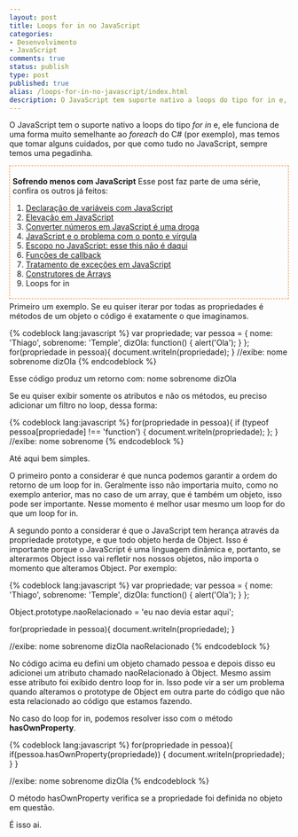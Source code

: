 ```yaml
---
layout: post
title: Loops for in no JavaScript
categories:
- Desenvolvimento
- JavaScript
comments: true
status: publish
type: post
published: true
alias: /loops-for-in-no-javascript/index.html
description: O JavaScript tem suporte nativo a loops do tipo for in e, apesar de ter uma funcionalidade similar à outras linguagens, precisamos tomar alguns cuidados.
---
```

O JavaScript tem o suporte nativo a loops do tipo <em>for in</em> e, ele funciona de uma forma muito semelhante ao <em>foreach</em> do C# (por exemplo), mas temos que tomar alguns cuidados, por que como tudo no JavaScript, sempre temos uma pegadinha.
<div style="margin: 5px 0px; border: #f48432 1px dashed; padding: 5px;">

<strong>Sofrendo menos com JavaScript</strong>
Esse post faz parte de uma série, confira os outros já feitos:
<ol>
	<li><a href="/blog/2012/10/25/declarao-de-variveis-com-javascript/">Declaração de variáveis com JavaScript</a></li>
	<li><a href="/blog/2012/11/05/elevao-em-javascript/">Elevação em JavaScript</a></li>
	<li><a href="/blog/2012/11/12/converter-numeros-em-javascript-e-uma-droga/">Converter números em JavaScript é uma droga</a></li>
	<li><a href="/blog/2012/11/21/javascript-ponto-virgula/">JavaScript e o problema com o ponto e vírgula</a></li>
	<li><a href="/blog/2012/11/28/escopo-no-javascript/">Escopo no JavaScript: esse this não é daqui</a></li>
	<li><a href="/blog/2012/12/05/funes-de-callback-no-javascript/">Funções de callback</a></li>
	<li><a href="/blog/2012/12/14/tratamento-de-excecoes-em-javascript/">Tratamento de exceções em JavaScript</a></li>
	<li><a href="/blog/2013/02/18/construtores-de-arrays-do-javascript/">Construtores de Arrays</a></li>
	<li>Loops for in</li>
</ol>
</div>
Primeiro um exemplo. Se eu quiser iterar por todas as propriedades é métodos de um objeto o código é exatamente o que imaginamos.

{% codeblock lang:javascript %}
var propriedade;
var pessoa = {
    nome: 'Thiago',
    sobrenome: 'Temple',
    dizOla: function() {
        alert('Ola');
    }
};
for(propriedade in pessoa){
    document.writeln(propriedade);
}
//exibe: nome sobrenome dizOla
{% endcodeblock %}

Esse código produz um retorno com: nome sobrenome dizOla

Se eu quiser exibir somente os atributos e não os métodos, eu preciso adicionar um filtro no loop, dessa forma:

{% codeblock lang:javascript %}
for(propriedade in pessoa){
    if (typeof pessoa[propriedade] !== 'function') {
        document.writeln(propriedade);
    };
}
//exibe: nome sobrenome
{% endcodeblock %}

Até aqui bem simples.

O primeiro ponto a considerar é que nunca podemos garantir a ordem do retorno de um loop for in. Geralmente isso não importaria muito, como no exemplo anterior, mas no caso de um array, que é também um objeto, isso pode ser importante. Nesse momento é melhor usar mesmo um loop for do que um loop for in.

A segundo ponto a considerar é que o JavaScript tem herança através da propriedade prototype, e que todo objeto herda de Object. Isso é importante porque o JavaScript é uma linguagem dinâmica e, portanto, se alterarmos Object isso vai refletir nos nossos objetos, não importa o momento que alteramos Object. Por exemplo:

{% codeblock lang:javascript %}
var propriedade;
var pessoa = {
    nome: 'Thiago',
    sobrenome: 'Temple',
    dizOla: function() {
        alert('Ola');
    }
};

Object.prototype.naoRelacionado = 'eu nao devia estar aqui';

for(propriedade in pessoa){
    document.writeln(propriedade);
}

//exibe: nome sobrenome dizOla naoRelacionado
{% endcodeblock %}

No código acima eu defini um objeto chamado pessoa e depois disso eu adicionei um atributo chamado naoRelacionado à Object. Mesmo assim esse atributo foi exibido dentro loop for in. Isso pode vir a ser um problema quando alteramos o prototype de Object em outra parte do código que não esta relacionado ao código que estamos fazendo.

No caso do loop for in, podemos resolver isso com o método <strong>hasOwnProperty</strong>.

{% codeblock lang:javascript %}
for(propriedade in pessoa){
    if(pessoa.hasOwnProperty(propriedade)) {
        document.writeln(propriedade);
    }
}

//exibe: nome sobrenome dizOla
{% endcodeblock %}

O método hasOwnProperty verifica se a propriedade foi definida no objeto em questão.

É isso ai.
